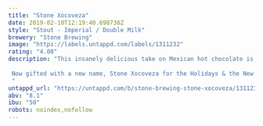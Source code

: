 ```yaml
---
title: "Stone Xocoveza"
date: 2019-02-10T12:19:40.698736Z
style: "Stout - Imperial / Double Milk"
brewery: "Stone Brewing"
image: "https://labels.untappd.com/labels/1311232"
rating: "4.08"
description: "This insanely delicious take on Mexican hot chocolate is crafted with cocoa, coffee, pasilla peppers, vanilla, cinnamon and nutmeg. First brewed in 2014 with San Diego homebrewer Chris Banker after his recipe was named the winner of our annual homebrew competition, it quickly became a cross-country sensation as craft beer media and fans cheered for Stone Xocoveza…and clamored for more. We too loved this beer, so of course we caroled ¡Claro que sí!  Now gifted with a new name, Stone Xocoveza for the Holidays & the New Year has joined our eminent lineup of special releases. We’re releasing it just in time for that time of the year when the joyous spirit of giving is in the air and good behavior is generously rewarded. "
untappd_url: "https://untappd.com/b/stone-brewing-stone-xocoveza/1311232"
abv: "8.1"
ibu: "50"
robots: noindex,nofollow
---
```

